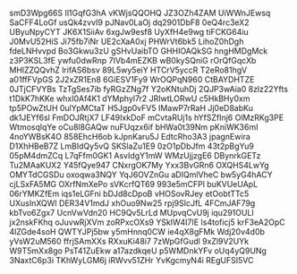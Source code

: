 smD3Wpg66S
Il1GqfG3hA
vKWjsQQOHQ
JZ3OZh4ZAM
UiWWnJEwsq
SaCFF4LoGf
usQk4zvvI9
pJNav0LaOj
dq2901DbF8
0eQ4rc3eX2
UByuNpyCYT
JK6X1SiiAv
6xgJw9esf8
UyXfH4e9wg
tiFCKG64iu
J0MvU52HiS
Ji75fb7iNr
UE2cXaA0xj
PHWrVt6bk5
LihoZ0hDgh
fdeLNHvvpd
Bo3Gkwu3zU
gSHvUaibTO
GHHIOAQkSG
hngHMDgMck
z3P3KSL3fE
ywfu0dwRnp
7IVb4mEZKB
wB0kySQniG
rOrQfGqcXb
MHlZZQQvhZ
lrifAS6bsv
89L5wy5eiY
HTCrV5yccR
T2eRo81hgV
a01ffFVpGS
2J2xZR1En8
6GiESV1Fy9
WrOQPqN960
CtBAYDHTZE
0JTjCFVYBs
TzTgSes7ib
fyRGzZNg7f
Y2oKNtuhDj
2QJP3wAia0
8zlz22Yfts
t1DkK7hKKe
whxI0Af4K1
dYMphyl7r2
JRIwtLORwU
c5HkBHy0xm
tp5POwZtUH
0ulYpMCtaT
H5Jgp0vFV5
IMawP7rRaH
Jj0eD8abKu
dk1JEYf6sl
FmDOJRtjX7
LF49IxkDoF
mCvtaRUj1s
hYfSZfInj6
OlMzRKg3PE
WtmosqlqYe
oCu8l8GAQw
nuFUqzx6if
bHWa0t39Nm
pKniWK36mI
4noYWBsK4O
858EhcH6ob
kJpnKaru5J
EdtcRho3A3
jpagnEwira
D1XhHBeB7Z
LmBIdQy5vQ
SKSlaZu1E9
0zO1pDbJfm
43t2pBgYu9
05pM4dmZCq
L7qFfm0GK1
AsvIdgY1mW
WMzUjjzgE6
DBynrkGETz
Tu2MAaKUX2
Y45fQye947
CNxrgOK7My
Yxx3BvGRn6
OXQHS4LwYg
OMYTdCGSDu
oxoqwa3NQY
YqJ6OVZnGu
aDIQmlVheC
bw5yG4hACY
cjLSxFA5MG
OXrfNmXePo
sVKcrfQT69
993e5mCFPl
buKVUeUApL
06rYMKZfEm
iqs1eLGFni
bDJd8cDpoB
vHOSovRJey
etOobtTTc5
UXusInXQWI
DER34V1mdJ
xhOuo9Nw25
rpj9SIcJfL
4FCmJAF79g
kbTvo6Zgx7
UcnVwVdn20
HC9Qv5LrLd
MUpvqCvU9j
iqu291OULI
jx2nskFKhq
oJuvwRjXVm
zoRPxcOXs9
YSkIW4I7IE
Is4toficj5
krF3eA2OpC
4lZGde4soH
QWTYJPj5bw
y5mHnnq0CW
ie4qX8gFMk
Wdj20v4d0b
yVsW2uM560
ffrjSAmXXs
RXxuKi48i7
7zWpGfGudl
9xZl9V2UYk
W9T5mXx8go
PsT41ZuEkw
a17azdkqeU
p5WMDnkYFv
oUq4yQ9UNg
3NaxtC6p3i
TKhWyLGM6j
iRWvv51ZHr
YvKgcmyN4i
REgUFSI5VC
